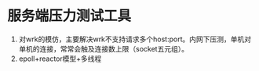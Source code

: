 # 服务端压力测试工具  
1. 对wrk的模仿，主要解决wrk不支持请求多个host:port。内网下压测，单机对单机的连接，常常会触及连接数上限（socket五元组）。  
2. epoll+reactor模型+多线程  
